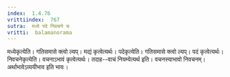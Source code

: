 ```yaml
---
index:  1.4.76
vrittiindex:  767
sutra:  मध्ये पदे निवचने च
vritti:  balamanorama 
---
```


मध्येकृत्येति। गतिसमासे क्त्वो ल्यप्। मद्यं कृत्वेत्यर्थः। पदेकृत्येति। गतिसमासे क्त्वो ल्यप्। पदं कृत्वेत्यर्थः। निवचनेकृत्येति। वचनाऽभावं कृत्वेत्यर्थः। तदाह--वाचं नियम्येत्यर्थ इति। वचनस्याभावो निवचनम्। अर्थाभावेऽव्ययीभाव इति भावः। 


